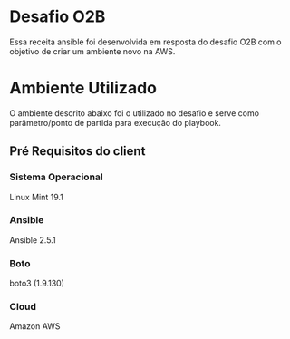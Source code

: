 # Desafio O2B
Essa receita ansible foi desenvolvida em resposta do desafio O2B com o objetivo de criar um ambiente novo na AWS.

# Ambiente Utilizado

O ambiente descrito abaixo foi o utilizado no desafio e serve como parâmetro/ponto de partida para execução do playbook.

## Pré Requisitos do client

### Sistema Operacional
Linux Mint 19.1

### Ansible
Ansible 2.5.1

### Boto
boto3 (1.9.130)

### Cloud

Amazon AWS

